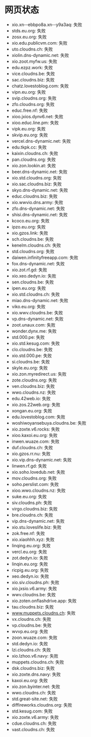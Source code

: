 # 网页状态
- xio.xn--ebbpo8a.xn--y9a3aq: 失败
- stds.eu.org: 失败
- zosx.eu.org: 失败
- xio.edu.publicvm.com: 失败
- uto.cloudns.ch: 失败
- xiolin.dns-dynamic.net: 失败
- xio.zoot.myfw.us: 失败
- edu.ezpz.work: 失败
- vice.cloudns.be: 失败
- sac.cloudns.biz: 失败
- chatz.lovestoblog.com: 失败
- vipn.eu.org: 失败
- svip.cloudns.org: 失败
- zfo.cloudns.org: 失败
- educ.free.nf: 失败
- xioo.jxios.dynv6.net: 失败
- xioo.educ.line.pm: 失败
- vipk.eu.org: 失败
- skvip.eu.org: 失败
- vercel.dns-dynamic.net: 失败
- edu.tkpk.cc: 失败
- kaixin.cloudns.ch: 失败
- pan.cloudns.org: 失败
- xio.zon.lookin.at: 失败
- beer.dns-dynamic.net: 失败
- xio.std.cloudns.org: 失败
- xio.sac.cloudns.biz: 失败
- skyo.dns-dynamic.net: 失败
- educ.cloudns.biz: 失败
- xio.wwvio.dns.army: 失败
- zfo.dns-dynamic.net: 失败
- shisi.dns-dynamic.net: 失败
- kcoco.eu.org: 失败
- ipzo.eu.org: 失败
- xio.gzos.link: 失败
- sch.cloudns.be: 失败
- kenelm.cloudns.ch: 失败
- std.cloudns.org: 失败
- daiwen.infinityfreeapp.com: 失败
- fox.dns-dynamic.net: 失败
- xio.zot.rf.gd: 失败
- xio.xeo.dedyn.io: 失败
- sen.cloudns.be: 失败
- ipen.eu.org: 失败
- xio.std.cloudns.ch: 失败
- miao.dns-dynamic.net: 失败
- viko.eu.org: 失败
- xio.wwv.cloudns.be: 失败
- vp.dns-dynamic.net: 失败
- zoot.unaux.com: 失败
- wonder.dynx.me: 失败
- std.000.pe: 失败
- xio.std.kesug.com: 失败
- clo.cloudns.be: 失败
- xio.std.000.pe: 失败
- si.cloudns.be: 失败
- skyle.eu.org: 失败
- xio.zon.myredirect.us: 失败
- zote.cloudns.org: 失败
- ven.cloudns.biz: 失败
- wwo.cloudns.nz: 失败
- edu.42web.io: 失败
- xio.zos.22web.org: 失败
- xongan.eu.org: 失败
- edu.lovestoblog.com: 失败
- woshiwoyansebuya.cloudns.be: 失败
- xio.zoxte.v6.rocks: 失败
- xioo.kaxoi.eu.org: 失败
- inwen.wuaze.com: 失败
- duf.cloudns.ch: 失败
- xio.gzos.rr.nu: 失败
- xio.vip.dns-dynamic.net: 失败
- linwen.rf.gd: 失败
- xio.soho.lovedub.net: 失败
- mov.cloudns.org: 失败
- soho.perslist.com: 失败
- xioo.wwo.cloudns.nz: 失败
- suke.eu.org: 失败
- siv.cloudns.ph: 失败
- virgo.cloudns.biz: 失败
- bre.cloudns.ch: 失败
- vip.dns-dynamic.net: 失败
- xio.stu.loveslife.biz: 失败
- zok.free.nf: 失败
- xio.xiaohhh.xyz: 失败
- linqing.eu.org: 失败
- vercl.eu.org: 失败
- zot.dedyn.io: 失败
- linqin.eu.org: 失败
- ricpig.eu.org: 失败
- xeo.dedyn.io: 失败
- xio.siv.cloudns.ph: 失败
- xio.jxsio.v6.army: 失败
- wwv.cloudns.be: 失败
- xio.zoten.onflashdrive.app: 失败
- tau.cloudns.biz: 失败
- www.muppets.cloudns.ch: 失败
- vx.cloudns.ch: 失败
- vp.cloudns.be: 失败
- wvvp.eu.org: 失败
- zoon.wuaze.com: 失败
- std.dedyn.io: 失败
- lzi.cloudns.ch: 失败
- xio.lzhoo.v6.navy: 失败
- muppets.cloudns.ch: 失败
- dsk.cloudns.biz: 失败
- xio.zoxte.dns.navy: 失败
- kaxoi.eu.org: 失败
- xio.zon.byinter.net: 失败
- wwo.cloudns.ch: 失败
- std.great-site.net: 失败
- diffireworks.cloudns.org: 失败
- std.kesug.com: 失败
- xio.zoxte.v6.army: 失败
- cdue.cloudns.ch: 失败
- vast.cloudns.ch: 失败
